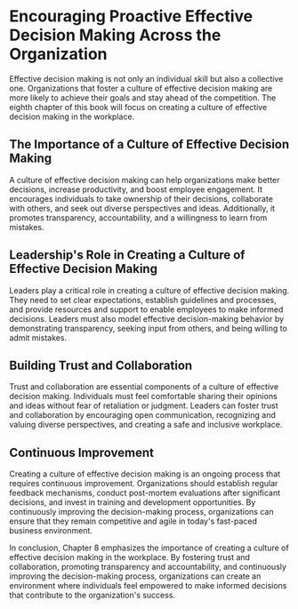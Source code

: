 Encouraging Proactive Effective Decision Making Across the Organization
===================================================================================================================================

Effective decision making is not only an individual skill but also a collective one. Organizations that foster a culture of effective decision making are more likely to achieve their goals and stay ahead of the competition. The eighth chapter of this book will focus on creating a culture of effective decision making in the workplace.

The Importance of a Culture of Effective Decision Making
--------------------------------------------------------

A culture of effective decision making can help organizations make better decisions, increase productivity, and boost employee engagement. It encourages individuals to take ownership of their decisions, collaborate with others, and seek out diverse perspectives and ideas. Additionally, it promotes transparency, accountability, and a willingness to learn from mistakes.

Leadership's Role in Creating a Culture of Effective Decision Making
--------------------------------------------------------------------

Leaders play a critical role in creating a culture of effective decision making. They need to set clear expectations, establish guidelines and processes, and provide resources and support to enable employees to make informed decisions. Leaders must also model effective decision-making behavior by demonstrating transparency, seeking input from others, and being willing to admit mistakes.

Building Trust and Collaboration
--------------------------------

Trust and collaboration are essential components of a culture of effective decision making. Individuals must feel comfortable sharing their opinions and ideas without fear of retaliation or judgment. Leaders can foster trust and collaboration by encouraging open communication, recognizing and valuing diverse perspectives, and creating a safe and inclusive workplace.

Continuous Improvement
----------------------

Creating a culture of effective decision making is an ongoing process that requires continuous improvement. Organizations should establish regular feedback mechanisms, conduct post-mortem evaluations after significant decisions, and invest in training and development opportunities. By continuously improving the decision-making process, organizations can ensure that they remain competitive and agile in today's fast-paced business environment.

In conclusion, Chapter 8 emphasizes the importance of creating a culture of effective decision making in the workplace. By fostering trust and collaboration, promoting transparency and accountability, and continuously improving the decision-making process, organizations can create an environment where individuals feel empowered to make informed decisions that contribute to the organization's success.
